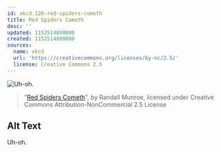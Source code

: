 ```yaml
---
id: xkcd.126-red-spiders-cometh
title: Red Spiders Cometh
desc: ''
updated: 1152514800000
created: 1152514800000
sources:
  name: xkcd
  url: 'https://creativecommons.org/licenses/by-nc/2.5/'
  license: Creative Commons 2.5
---
```

![Uh-oh.](https://imgs.xkcd.com/comics/red_spiders_cometh.jpg)
> "[Red Spiders Cometh](https://xkcd.com/126/)", by Randall Munroe, licensed under Creative Commons Attribution-NonCommercial 2.5 License

## Alt Text
Uh-oh.

